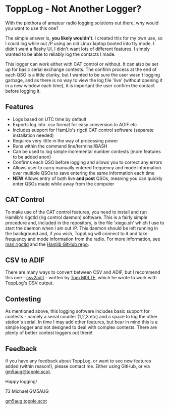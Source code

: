 # ToppLog - Not Another Logger?

With the plethora of amateur radio logging solutions out there, why would you want to use this one?

The simple answer is, **you likely wouldn't**. I created this for my own use, so I could log while out /P using an old Linux laptop booted into tty mode. I didn't want a flashy UI, I didn't want lots of different features. I simply wanted to be able to reliably log the contacts I made.

This logger can work either with CAT control or without. It can also be set up for basic serial exchange contests. The confirm process at the end of each QSO is a little clunky, but I wanted to be sure the user wasn't logging garbage, and as there is no way to view the log file 'live' (without opening it in a new window each time), it is important the user confirm the contact before logging it.

## Features

* Logs based on UTC time by default
* Exports log into .csv format for easy conversion to ADIF etc
* Includes support for HamLib's rigctl CAT control software (separate installation needed)
* Requires very little in the way of processing power
* Runs within the command line/terminal/BASH
* Can be used to log simple incremental number contests (more features to be added anon)
* Confirms each QSO before logging and allows you to correct any errors
* Allows user to carry manually entered frequency and mode information over multiple QSOs to save entering the same information each time
* **NEW** Allows entry of both live **and post** QSOs, meaning you can quickly enter QSOs made while away from the computer

## CAT Control

To make use of the CAT control features, you need to install and run Hamlib's rigctld (rig control daemon) software. This is a fairly simple procedure and, included in the repository, is the file 'xiegu.sh' which I use to start the daemon when I am out /P. This daemon should be left running in the background and, if you wish, ToppLog will connect to it and take frequency and mode information from the radio. For more information, see [man rigctld](https://www.mankier.com/1/rigctld) and the [Hamlib GitHub repo](https://github.com/Hamlib/Hamlib).

## CSV to ADIF

There are many ways to convert between CSV and ADIF, but I recommend this one - [csv2adif](https://github.com/M0LTE/csv2adif) - written by [Tom M0LTE](https://github.com/M0LTE), which he wrote to work with ToppLog's CSV output.

## Contesting

As mentioned above, this logging software includes basic support for contests - namely a serial counter (1,2,3 etc) and a space to log the other station's serial. In time I may add other features, but bear in mind this is a simple logger and not designed to deal with complex contests. There are plenty of better contest loggers out there!

## Feedback

If you have any feedback about ToppLog, or want to see new features added (within reason!), please contact me. Either using GitHub, or via [gm5aug@topple.scot](mailto:gm5aug@topple.scot).

Happy logging!

73 Michael GM5AUG

[gm5aug.topple.scot](https://gm5aug.topple.scot)
